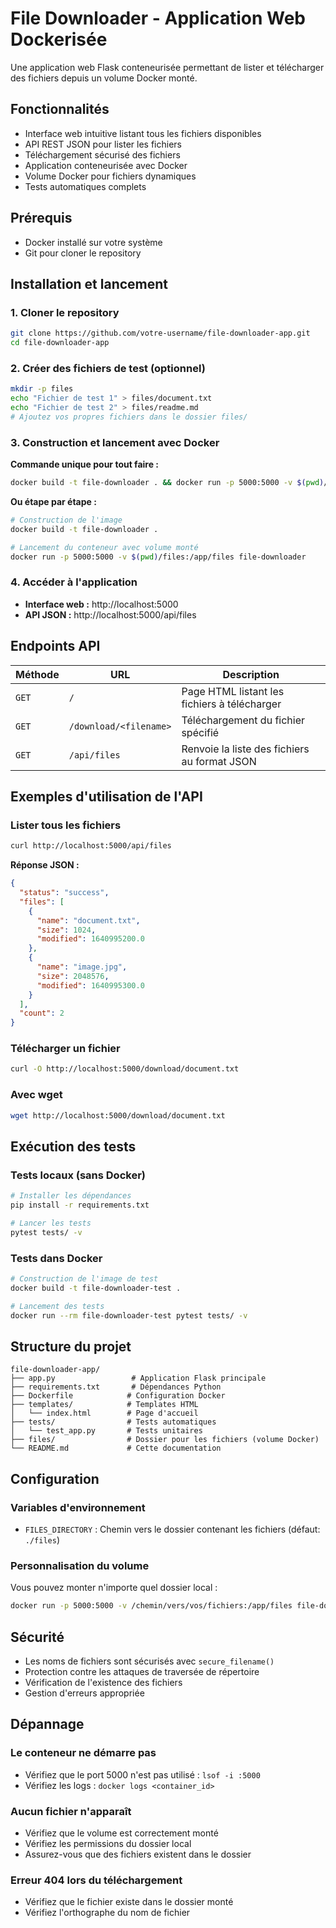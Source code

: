 # File Downloader - Application Web Dockerisée

Une application web Flask conteneurisée permettant de lister et télécharger des fichiers depuis un volume Docker monté.

## Fonctionnalités

- Interface web intuitive listant tous les fichiers disponibles
- API REST JSON pour lister les fichiers
- Téléchargement sécurisé des fichiers
- Application conteneurisée avec Docker
- Volume Docker pour fichiers dynamiques
- Tests automatiques complets

##  Prérequis

- Docker installé sur votre système
- Git pour cloner le repository

## Installation et lancement

### 1. Cloner le repository

```bash
git clone https://github.com/votre-username/file-downloader-app.git
cd file-downloader-app
```

### 2. Créer des fichiers de test (optionnel)

```bash
mkdir -p files
echo "Fichier de test 1" > files/document.txt
echo "Fichier de test 2" > files/readme.md
# Ajoutez vos propres fichiers dans le dossier files/
```

### 3. Construction et lancement avec Docker

**Commande unique pour tout faire :**

```bash
docker build -t file-downloader . && docker run -p 5000:5000 -v $(pwd)/files:/app/files file-downloader
```

**Ou étape par étape :**

```bash
# Construction de l'image
docker build -t file-downloader .

# Lancement du conteneur avec volume monté
docker run -p 5000:5000 -v $(pwd)/files:/app/files file-downloader
```

### 4. Accéder à l'application

- **Interface web :** http://localhost:5000
- **API JSON :** http://localhost:5000/api/files

## Endpoints API

| Méthode | URL | Description |
|---------|-----|-------------|
| `GET` | `/` | Page HTML listant les fichiers à télécharger |
| `GET` | `/download/<filename>` | Téléchargement du fichier spécifié |
| `GET` | `/api/files` | Renvoie la liste des fichiers au format JSON |

## Exemples d'utilisation de l'API

### Lister tous les fichiers

```bash
curl http://localhost:5000/api/files
```

**Réponse JSON :**
```json
{
  "status": "success",
  "files": [
    {
      "name": "document.txt",
      "size": 1024,
      "modified": 1640995200.0
    },
    {
      "name": "image.jpg",
      "size": 2048576,
      "modified": 1640995300.0
    }
  ],
  "count": 2
}
```

### Télécharger un fichier

```bash
curl -O http://localhost:5000/download/document.txt
```

### Avec wget

```bash
wget http://localhost:5000/download/document.txt
```

## Exécution des tests

### Tests locaux (sans Docker)

```bash
# Installer les dépendances
pip install -r requirements.txt

# Lancer les tests
pytest tests/ -v
```

### Tests dans Docker

```bash
# Construction de l'image de test
docker build -t file-downloader-test .

# Lancement des tests
docker run --rm file-downloader-test pytest tests/ -v
```

## Structure du projet

```
file-downloader-app/
├── app.py                 # Application Flask principale
├── requirements.txt       # Dépendances Python
├── Dockerfile            # Configuration Docker
├── templates/            # Templates HTML
│   └── index.html        # Page d'accueil
├── tests/                # Tests automatiques
│   └── test_app.py       # Tests unitaires
├── files/                # Dossier pour les fichiers (volume Docker)
└── README.md             # Cette documentation
```

## Configuration

### Variables d'environnement

- `FILES_DIRECTORY` : Chemin vers le dossier contenant les fichiers (défaut: `./files`)

### Personnalisation du volume

Vous pouvez monter n'importe quel dossier local :

```bash
docker run -p 5000:5000 -v /chemin/vers/vos/fichiers:/app/files file-downloader
```

## Sécurité

- Les noms de fichiers sont sécurisés avec `secure_filename()`
- Protection contre les attaques de traversée de répertoire
- Vérification de l'existence des fichiers
- Gestion d'erreurs appropriée

##  Dépannage

### Le conteneur ne démarre pas
- Vérifiez que le port 5000 n'est pas utilisé : `lsof -i :5000`
- Vérifiez les logs : `docker logs <container_id>`

### Aucun fichier n'apparaît
- Vérifiez que le volume est correctement monté
- Vérifiez les permissions du dossier local
- Assurez-vous que des fichiers existent dans le dossier

### Erreur 404 lors du téléchargement
- Vérifiez que le fichier existe dans le dossier monté
- Vérifiez l'orthographe du nom de fichier
